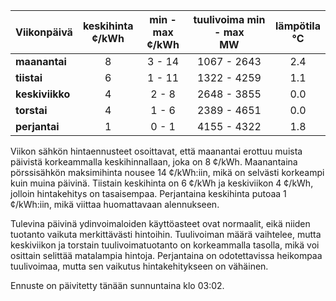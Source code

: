 | Viikonpäivä  | keskihinta<br>¢/kWh | min - max<br>¢/kWh | tuulivoima min - max<br>MW | lämpötila<br>°C |
|:-------------|:----------------:|:----------------:|:-------------:|:-------------:|
| **maanantai** | 8                 | 3 - 14           | 1067 - 2643   | 2.4          |
| **tiistai**   | 6                 | 1 - 11           | 1322 - 4259   | 1.1          |
| **keskiviikko** | 4               | 2 - 8            | 2648 - 3855   | 0.0          |
| **torstai**   | 4                 | 1 - 6            | 2389 - 4651   | 0.0          |
| **perjantai** | 1                 | 0 - 1            | 4155 - 4322   | 1.8          |

Viikon sähkön hintaennusteet osoittavat, että maanantai erottuu muista päivistä korkeammalla keskihinnallaan, joka on 8 ¢/kWh. Maanantaina pörssisähkön maksimihinta nousee 14 ¢/kWh:iin, mikä on selvästi korkeampi kuin muina päivinä. Tiistain keskihinta on 6 ¢/kWh ja keskiviikon 4 ¢/kWh, jolloin hintakehitys on tasaisempaa. Perjantaina keskihinta putoaa 1 ¢/kWh:iin, mikä viittaa huomattavaan alennukseen.

Tulevina päivinä ydinvoimaloiden käyttöasteet ovat normaalit, eikä niiden tuotanto vaikuta merkittävästi hintoihin. Tuulivoiman määrä vaihtelee, mutta keskiviikon ja torstain tuulivoimatuotanto on korkeammalla tasolla, mikä voi osittain selittää matalampia hintoja. Perjantaina on odotettavissa heikompaa tuulivoimaa, mutta sen vaikutus hintakehitykseen on vähäinen.

Ennuste on päivitetty tänään sunnuntaina klo 03:02.
